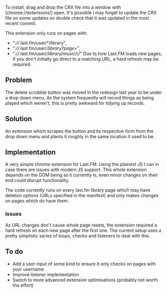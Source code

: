 To install, drag and drop the CRX file into a window with [chrome://extensions/] open. It's possible I may forget to update the CRX file on some updates so double check that it was updated in the most recent commit.

This extension only runs on pages with:
- "*://*.last.fm/user/*/library",
- "*://*.last.fm/user/*/library?page=*",
- "*://*.last.fm/user/*/library/music/*/*/*"
Due to how Last.FM loads new pages, if you don't initially go direct to a matching URL, a hard refresh may be required.

## Problem
The delete scrobble button was moved in the redesign last year to be under a drop down menu. As the system frequently will record things as being played which weren't, this is pretty awkward for tidying up records.

## Solution
An extension which scrapes the button and its respective form from the drop down menu and plants it roughly in the same location it used to be.

## Implementation
A very simple chrome extension for Last.FM. Using the plainest JS I can in case there are issues with modern JS support.
This whole extension depends on the DOM being as it currently is, even minor changes on their end could disrupt functionality.

The code currently runs on every last.fm library page which may have deletion options (URLs specified in the manifest) and only makes changes on pages which do have them.

### Issues
As URL changes don't cause whole page resets, the extension required a hard refresh on each new page after the first one. The current setup uses a pretty simplistic series of loops, checks and listeners to deal with this.

## To do
- Add a user input of some kind to ensure it only checks on pages with your username
- Improve listener implementation
- Switch to more advanced extension optimisations (probably not worth the effort)

